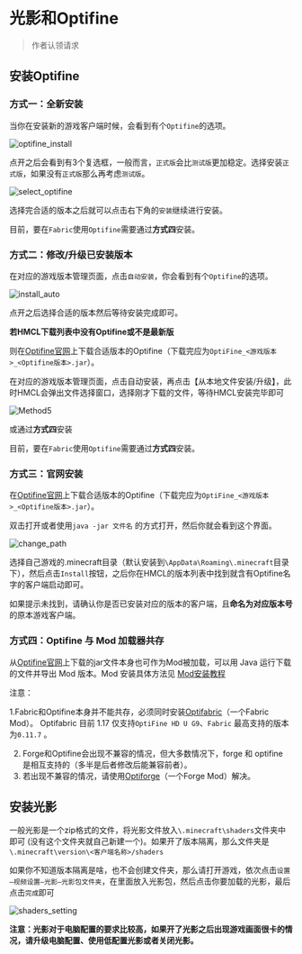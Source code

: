 # 光影和Optifine

> 作者认领请求

## 安装Optifine

### 方式一：全新安装

当你在安装新的游戏客户端时候，会看到有个`Optifine`的选项。

![optifine_install](https://cdn.jsdelivr.net/gh/wifi-left/HMCL-docs-website/pages/assets/img/docs/install_optifine/optifine_install.png)

点开之后会看到有3个复选框，一般而言，`正式版`会比`测试版`更加稳定。选择安装`正式版`，如果没有`正式版`那么再考虑`测试版`。

![select_optifine](https://cdn.jsdelivr.net/gh/wifi-left/HMCL-docs-website/pages/assets/img/docs/install_optifine/select_optifine.png)

选择完合适的版本之后就可以点击右下角的`安装`继续进行安装。

目前，要在`Fabric`使用`Optifine`需要通过**方式四**安装。

### 方式二：修改/升级已安装版本

在对应的游戏版本管理页面，点击`自动安装`，你会看到有个`Optifine`的选项。

![install_auto](https://cdn.jsdelivr.net/gh/wifi-left/HMCL-docs-website/pages/assets/img/docs/install_optifine/install_auto-16338577874692.png)

点开之后选择合适的版本然后等待安装完成即可。

**若HMCL下载列表中没有Optifine或不是最新版**

则在[Optifine官网](https://optifine.net/downloads)上下载合适版本的Optifine（下载完应为`OptiFine_<游戏版本>_<Optifine版本>.jar`）。


在对应的游戏版本管理页面，点击自动安装，再点击【从本地文件安装/升级】，此时HMCL会弹出文件选择窗口，选择刚才下载的文件，等待HMCL安装完毕即可

![Method5](https://user-images.githubusercontent.com/64117916/147845121-25a8429d-5593-4d85-a627-35039575e8d2.png)

或通过**方式四**安装

目前，要在`Fabric`使用`Optifine`需要通过**方式四**安装。

### 方式三：官网安装

在[Optifine官网](https://www.optifine.net/)上下载合适版本的Optifine（下载完应为`OptiFine_<游戏版本>_<Optifine版本>.jar`）。

双击打开或者使用`java -jar 文件名` 的方式打开，然后你就会看到这个界面。

![change_path](https://cdn.jsdelivr.net/gh/wifi-left/HMCL-docs-website/pages/assets/img/docs/install_optifine/change_path.png)

选择自己游戏的.minecraft目录（默认安装到`\AppData\Roaming\.minecraft`目录下），然后点击`Install`按钮，之后你在HMCL的版本列表中找到就含有Optifine名字的客户端启动即可。

如果提示未找到，请确认你是否已安装对应的版本的客户端，且**命名为对应版本号**的原本游戏客户端。

### 方式四：Optifine 与 Mod 加载器共存

从[Optifine官网](https://www.optifine.net/)上下载的jar文件本身也可作为Mod被加载，可以用 Java 运行下载的文件并导出 Mod 版本。Mod 安装具体方法见 [Mod安装教程](auto-installing.md)

注意：

1.Fabric和Optifine本身并不能共存，必须同时安装[Optifabric](https://www.curseforge.com/minecraft/mc-mods/optifabric)（一个Fabric Mod）。
  Optifabric 目前 1.17 仅支持`OptiFine HD U G9`、`Fabric` 最高支持的版本为`0.11.7` 。

2. Forge和Optifine会出现不兼容的情况，但大多数情况下，forge 和 optifine 是相互支持的（多半是后者修改后能兼容前者）。
3. 若出现不兼容的情况，请使用[Optiforge](https://www.curseforge.com/minecraft/mc-mods/optiforge)（一个Forge Mod）解决。

## 安装光影

一般光影是一个zip格式的文件，将光影文件放入`\.minecraft\shaders`文件夹中即可 (没有这个文件夹就自己新建一个)。如果开了版本隔离，那么文件夹是`\.minecraft\version\<客户端名称>/shaders`

如果你不知道版本隔离是啥，也不会创建文件夹，那么请打开游戏，依次点击`设置—视频设置—光影—光影包文件夹`，在里面放入光影包，然后点击你要加载的光影，最后点击`完成`即可

![shaders_setting](https://cdn.jsdelivr.net/gh/wifi-left/HMCL-docs-website/pages/assets/img/docs/install_optifine/shaders_setting.png)

**注意：光影对于电脑配置的要求比较高，如果开了光影之后出现游戏画面很卡的情况，请升级电脑配置、使用低配置光影或者关闭光影。**
